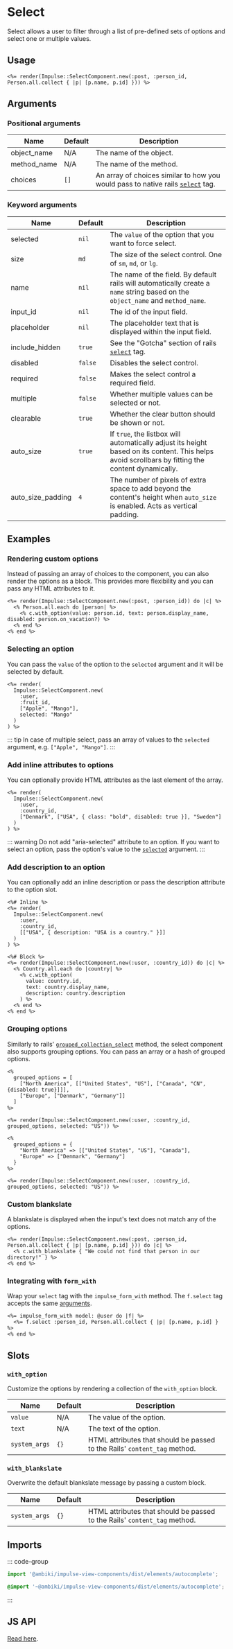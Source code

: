 # Select

Select allows a user to filter through a list of pre-defined sets of options and select one or multiple values.

## Usage

```erb
<%= render(Impulse::SelectComponent.new(:post, :person_id, Person.all.collect { |p| [p.name, p.id] })) %>
```

## Arguments

### Positional arguments

| Name        | Default   | Description                                                                                                                                                                      |
| ------      | --------- | -------------                                                                                                                                                                    |
| object_name | N/A       | The name of the object.                                                                                                                                                          |
| method_name | N/A       | The name of the method.                                                                                                                                                          |
| choices     | `[]`      | An array of choices similar to how you would pass to native rails [`select`](https://api.rubyonrails.org/classes/ActionView/Helpers/FormOptionsHelper.html#method-i-select) tag. |

### Keyword arguments

| Name              | Default   | Description                                                                                                                                       |
| ------            | --------- | -------------                                                                                                                                     |
| selected          | `nil`     | The `value` of the option that you want to force select.                                                                                          |
| size              | `md`      | The size of the select control. One of `sm`, `md`, or `lg`.                                                                                       |
| name              | `nil`     | The name of the field. By default rails will automatically create a `name` string based on the `object_name` and `method_name`.                   |
| input_id          | `nil`     | The id of the input field.                                                                                                                        |
| placeholder       | `nil`     | The placeholder text that is displayed within the input field.                                                                                    |
| include_hidden    | `true`    | See the "Gotcha" section of rails [`select`](https://api.rubyonrails.org/classes/ActionView/Helpers/FormOptionsHelper.html#method-i-select) tag.  |
| disabled          | `false`   | Disables the select control.                                                                                                                      |
| required          | `false`   | Makes the select control a required field.                                                                                                        |
| multiple          | `false`   | Whether multiple values can be selected or not.                                                                                                   |
| clearable         | `true`    | Whether the clear button should be shown or not.                                                                                                  |
| auto_size         | `true`    | If `true`, the listbox will automatically adjust its height based on its content. This helps avoid scrollbars by fitting the content dynamically. |
| auto_size_padding | `4`       | The number of pixels of extra space to add beyond the content's height when `auto_size` is enabled. Acts as vertical padding.                     |

## Examples

### Rendering custom options

Instead of passing an array of choices to the component, you can also render the options as a block. This provides
more flexibility and you can pass any HTML attributes to it.

```erb{2-4}
<%= render(Impulse::SelectComponent.new(:post, :person_id)) do |c| %>
  <% Person.all.each do |person| %>
    <% c.with_option(value: person.id, text: person.display_name, disabled: person.on_vacation?) %>
  <% end %>
<% end %>
```

### Selecting an option

You can pass the `value` of the option to the `selected` argument and it will be selected by default.

```erb{6}
<%= render(
  Impulse::SelectComponent.new(
    :user,
    :fruit_id,
    ["Apple", "Mango"],
    selected: "Mango"
  )
) %>
```

::: tip
In case of multiple select, pass an array of values to the `selected` argument, e.g. `["Apple", "Mango"]`.
:::

### Add inline attributes to options

You can optionally provide HTML attributes as the last element of the array.

```erb{5}
<%= render(
  Impulse::SelectComponent.new(
    :user,
    :country_id,
    ["Denmark", ["USA", { class: "bold", disabled: true }], "Sweden"]
  )
) %>
```

::: warning
Do not add "aria-selected" attribute to an option. If you want to select an option, pass the option's value to the
[`selected`](#selecting-an-option) argument.
:::

### Add description to an option

You can optionally add an inline description or pass the description attribute to the option slot.

```erb{6,16}
<%# Inline %>
<%= render(
  Impulse::SelectComponent.new(
    :user,
    :country_id,
    [["USA", { description: "USA is a country." }]]
  )
) %>

<%# Block %>
<%= render(Impulse::SelectComponent.new(:user, :country_id)) do |c| %>
  <% Country.all.each do |country| %>
    <% c.with_option(
      value: country.id,
      text: country.display_name,
      description: country.description
    ) %>
  <% end %>
<% end %>
```

### Grouping options

Similarly to rails' [`grouped_collection_select`](https://api.rubyonrails.org/classes/ActionView/Helpers/FormOptionsHelper.html#method-i-grouped_collection_select)
method, the select component also supports grouping options. You can pass an array or a hash of grouped options.

```erb
<%
  grouped_options = [
    ["North America", [["United States", "US"], ["Canada", "CN", {disabled: true}]]],
    ["Europe", ["Denmark", "Germany"]]
  ]
%>

<%= render(Impulse::SelectComponent.new(:user, :country_id, grouped_options, selected: "US")) %>
```

```erb
<%
  grouped_options = {
    "North America" => [["United States", "US"], "Canada"],
    "Europe" => ["Denmark", "Germany"]
  }
%>

<%= render(Impulse::SelectComponent.new(:user, :country_id, grouped_options, selected: "US")) %>
```

### Custom blankslate

A blankslate is displayed when the input's text does not match any of the options.

```erb{2}
<%= render(Impulse::SelectComponent.new(:post, :person_id, Person.all.collect { |p| [p.name, p.id] })) do |c| %>
  <% c.with_blankslate { "We could not find that person in our directory!" } %>
<% end %>
```

### Integrating with `form_with`

Wrap your `select` tag with the `impulse_form_with` method. The `f.select` tag accepts the same [arguments](#arguments).

```erb
<%= impulse_form_with model: @user do |f| %>
  <%= f.select :person_id, Person.all.collect { |p| [p.name, p.id] } %>
<% end %>
```

## Slots

### `with_option`

Customize the options by rendering a collection of the `with_option` block.

| Name          | Default   | Description                                                               |
| ------        | --------- | -------------                                                             |
| `value`       | N/A       | The value of the option.                                                  |
| `text`        | N/A       | The text of the option.                                                   |
| `system_args` | `{}`      | HTML attributes that should be passed to the Rails' `content_tag` method. |

### `with_blankslate`

Overwrite the default blankslate message by passing a custom block.

| Name          | Default   | Description                                                               |
| ------        | --------- | -------------                                                             |
| `system_args` | `{}`      | HTML attributes that should be passed to the Rails' `content_tag` method. |

## Imports

::: code-group
```js
import '@ambiki/impulse-view-components/dist/elements/autocomplete';
```

```scss
@import '~@ambiki/impulse-view-components/dist/elements/autocomplete';
```
:::

## JS API

[Read here](../js-api/autocomplete.md).
